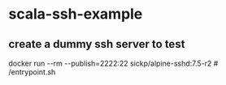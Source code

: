 
# scala-ssh-example
## create a dummy ssh server to test 
docker run --rm --publish=2222:22 sickp/alpine-sshd:7.5-r2 # /entrypoint.sh
